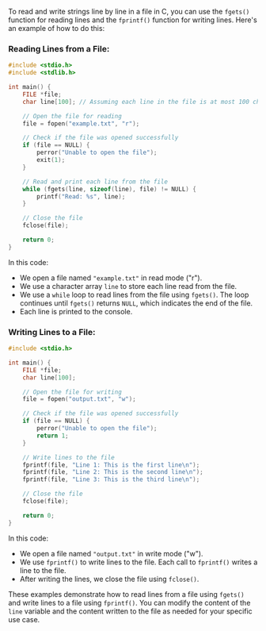 To read and write strings line by line in a file in C, you can use the `fgets()` function for reading lines and the `fprintf()` function for writing lines. Here's an example of how to do this:

### Reading Lines from a File:

```c
#include <stdio.h>
#include <stdlib.h>

int main() {
    FILE *file;
    char line[100]; // Assuming each line in the file is at most 100 characters long

    // Open the file for reading
    file = fopen("example.txt", "r");

    // Check if the file was opened successfully
    if (file == NULL) {
        perror("Unable to open the file");
        exit(1);
    }

    // Read and print each line from the file
    while (fgets(line, sizeof(line), file) != NULL) {
        printf("Read: %s", line);
    }

    // Close the file
    fclose(file);

    return 0;
}
```

In this code:

- We open a file named `"example.txt"` in read mode ("r").
- We use a character array `line` to store each line read from the file.
- We use a `while` loop to read lines from the file using `fgets()`. The loop continues until `fgets()` returns `NULL`, which indicates the end of the file.
- Each line is printed to the console.

### Writing Lines to a File:

```c
#include <stdio.h>

int main() {
    FILE *file;
    char line[100];

    // Open the file for writing
    file = fopen("output.txt", "w");

    // Check if the file was opened successfully
    if (file == NULL) {
        perror("Unable to open the file");
        return 1;
    }

    // Write lines to the file
    fprintf(file, "Line 1: This is the first line\n");
    fprintf(file, "Line 2: This is the second line\n");
    fprintf(file, "Line 3: This is the third line\n");

    // Close the file
    fclose(file);

    return 0;
}
```

In this code:

- We open a file named `"output.txt"` in write mode ("w").
- We use `fprintf()` to write lines to the file. Each call to `fprintf()` writes a line to the file.
- After writing the lines, we close the file using `fclose()`.

These examples demonstrate how to read lines from a file using `fgets()` and write lines to a file using `fprintf()`. You can modify the content of the `line` variable and the content written to the file as needed for your specific use case.
